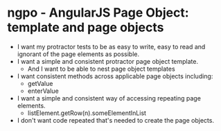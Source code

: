 # ngpo - AngularJS Page Object: template and page objects

* I want my protractor tests to be as easy to write, easy to read and ignorant of the page elements as possible. 
* I want a simple and consistent protractor page object template. 
  - And I want to be able to nest page object templates
* I want consistent methods across applicable page objects including: 
	- getValue
	- enterValue
* I want a simple and consistent way of accessing repeating page elements. 
	- listElement.getRow(n).someElementInList
* I don't want code repeated that's needed to create the page objects.  

